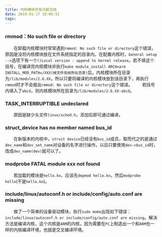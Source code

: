 ```yaml
---
title: 内核模块开发问题总结
date: 2019-01-17 18:06:51
tags:
---
```

### rmmod：No such file or directory

&emsp;&emsp;在卸载内核模块时常常遇到`rmmod: No such file or directory`这个错误，原因是没将内核模块放在文件系统指定的目录内。在配置内核时，`General setup -->`选项下有一个`()Local version - append to kernel release`。若不填这个括号，在编译完内核模块并执行`make module_install ARCH=arm INSTALL_MOD_PATH=/XXX(根文件系统所在目录)`后，内核模块所在目录为`/lib/modules/2.6.XX`。所以只要将编译的内核模块放到该目录下，再执行`rmmod`时才不会报出`rmmod: No such file or directory`这个错误。
&emsp;&emsp;若括号内填入了`abcd`，则内核模块所在目录为`/lib/modules/2.6.XX-abcd`。

### TASK_INTERRUPTIBLE undeclared

&emsp;&emsp;原因是缺少头文件`linux/sched.h`，添加后即可通过编译。

### struct_device has no member named bus_id

&emsp;&emsp;在新版本的内核中，`struct device`已经没有`bus_id`成员，取而代之的是通过`dev_name`和`dev_set_name`对设备的名字进行操作。以后只要使用`dev->bus_id`时，改成`dev_name(dev)`就可以了。

### modprobe FATAL module xxx not found

&emsp;&emsp;若加载的模块是`hello.ko`，应该先`depmod hello.ko`，然后`modprobe hello`(不是`hello.ko`)。

### include/linux/autoconf.h or include/config/auto.conf are missing

&emsp;&emsp;做了一个简单的设备驱动模块，执行`sudo make`出现如下错误：`include/linux/autoconf.h or include/config/auto.conf are missing`。解决方法是编译内核，这个内核是`ARM`的内核，因为需要在`PC`上制造出一个和`ARM`也一样的内核编译环境，也就是交叉编译环境。